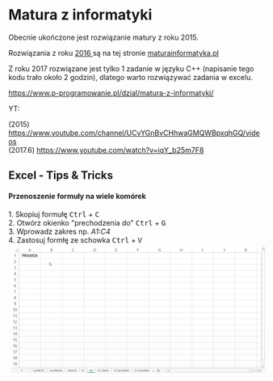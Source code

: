# Matura z informatyki
Obecnie ukończone jest rozwiązanie matury z roku 2015.

Rozwiązania z roku <a href='http://maturainformatyka.pl/matura-2016/81-matura-2016-czesc-ii'>2016 </a> są na tej stronie <a href='http://maturainformatyka.pl'>maturainformatyka.pl </a>

Z roku 2017 rozwiązane jest tylko 1 zadanie w języku C++ (napisanie tego kodu trało około 2 godzin), dlatego warto rozwiązywać zadania w excelu.

https://www.p-programowanie.pl/dzial/matura-z-informatyki/<br>

YT:

(2015)   https://www.youtube.com/channel/UCvYGnBvCHhwaGMQWBpxqhGQ/videos<br>
(2017.6) https://www.youtube.com/watch?v=iqY_b25m7F8<br>

<h2>Excel - Tips & Tricks  </h2>
<h4>Przenoszenie formuły na wiele komórek</h4>
1. Skopiuj formułę <kbd>Ctrl</kbd> + <kbd>C</kbd> <br>
2. Otwórz okienko "prechodzenia do" <kbd>Ctrl</kbd> + <kbd>G</kbd><br>
3. Wprowadz zakres np. <i>A1:C4</i> <br>
4. Zastosuj formłę ze schowka <kbd>Ctrl</kbd> + <kbd>V</kbd><br>


<img src="./2017/gif/go.gif" href="" style="margin:5px;" alt="gif"/>


